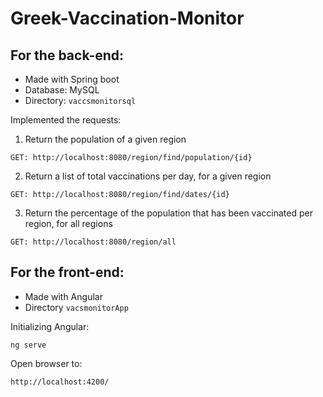 # Greek-Vaccination-Monitor

## For the back-end:
- Made with Spring boot
- Database: MySQL
- Directory: ```vaccsmonitorsql```

Implemented the requests:

1. Return the population of a given region
```
GET: http://localhost:8080/region/find/population/{id}
```


2. Return a list of total vaccinations per day, for a given region
```
GET: http://localhost:8080/region/find/dates/{id}
```


3. Return the percentage of the population that has been vaccinated per region, for all regions
```
GET: http://localhost:8080/region/all
```

## For the front-end:
- Made with Angular
- Directory ```vacsmonitorApp```

Initializing Angular:
```
ng serve
```
Open browser to:
```
http://localhost:4200/
```

